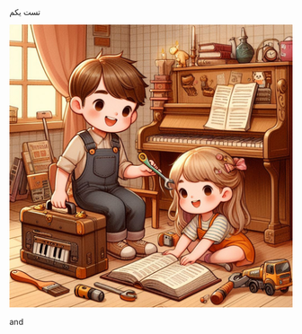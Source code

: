 
تست
یکم

![abc](https://github.com/Farshidmi/Excel-New-Formula/blob/main/attachments/%D8%A7%D9%81%D8%B2%D9%88%D9%86%D9%87%20%D9%87%D8%A7%DB%8C%20%D8%A7%D8%B3%DA%A9%D8%B1%DA%86.jpg?raw=true)

and
